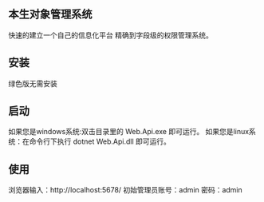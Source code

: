 ## 本生对象管理系统
快速的建立一个自己的信息化平台 
精确到字段级的权限管理系统。

## 安装
绿色版无需安装 

## 启动
如果您是windows系统:双击目录里的 Web.Api.exe 即可运行。 
如果您是linux系统：在命令行下执行 dotnet Web.Api.dll 即可运行。

## 使用
浏览器输入：http://localhost:5678/ 
初始管理员账号：admin 密码：admin 
